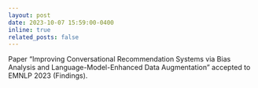 ```yaml
---
layout: post
date: 2023-10-07 15:59:00-0400
inline: true
related_posts: false
---
```

Paper “Improving Conversational Recommendation Systems via Bias Analysis and Language-Model-Enhanced Data Augmentation” accepted to EMNLP 2023 (Findings).
